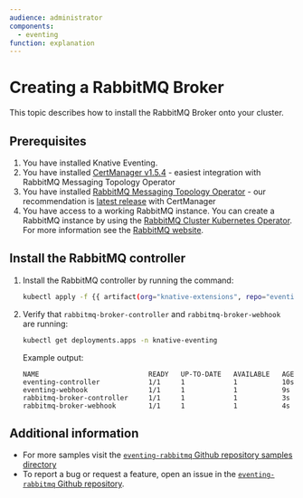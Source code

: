 ```yaml
---
audience: administrator
components:
  - eventing
function: explanation
---
```


# Creating a RabbitMQ Broker

This topic describes how to install the RabbitMQ Broker onto your cluster.

## Prerequisites

1. You have installed Knative Eventing.
1. You have installed [CertManager v1.5.4](https://github.com/jetstack/cert-manager/releases/tag/v1.5.4) - easiest integration with RabbitMQ Messaging Topology Operator
1. You have installed [RabbitMQ Messaging Topology Operator](https://github.com/rabbitmq/messaging-topology-operator) - our recommendation is [latest release](https://github.com/rabbitmq/messaging-topology-operator/releases/latest) with CertManager
1. You have access to a working RabbitMQ instance. You can create a RabbitMQ instance by using the [RabbitMQ Cluster Kubernetes Operator](https://github.com/rabbitmq/cluster-operator). For more information see the [RabbitMQ website](https://www.rabbitmq.com/kubernetes/operator/using-operator.html).

## Install the RabbitMQ controller

1. Install the RabbitMQ controller by running the command:

    ```bash
    kubectl apply -f {{ artifact(org="knative-extensions", repo="eventing-rabbitmq", file="rabbitmq-broker.yaml") }}
    ```

1. Verify that `rabbitmq-broker-controller` and `rabbitmq-broker-webhook` are running:

    ```bash
    kubectl get deployments.apps -n knative-eventing
    ```

    Example output:

    ```{ .bash .no-copy }
    NAME                           READY   UP-TO-DATE   AVAILABLE   AGE
    eventing-controller            1/1     1            1           10s
    eventing-webhook               1/1     1            1           9s
    rabbitmq-broker-controller     1/1     1            1           3s
    rabbitmq-broker-webhook        1/1     1            1           4s
    ```

## Additional information

- For more samples visit the [`eventing-rabbitmq` Github repository samples directory](https://github.com/knative-extensions/eventing-rabbitmq/tree/main/samples)
- To report a bug or request a feature, open an issue in the [`eventing-rabbitmq` Github repository](https://github.com/knative-extensions/eventing-rabbitmq).
